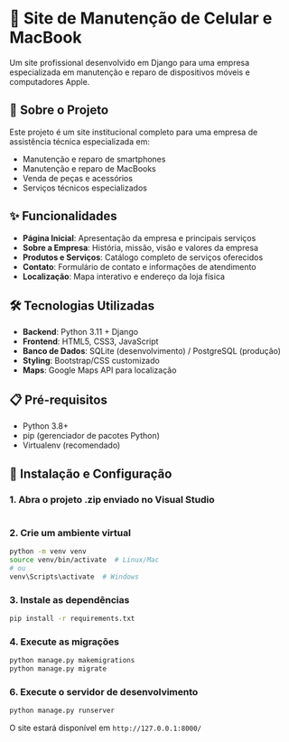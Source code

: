 # 📱 Site de Manutenção de Celular e MacBook

Um site profissional desenvolvido em Django para uma empresa especializada em manutenção e reparo de dispositivos móveis e computadores Apple.

## 🚀 Sobre o Projeto

Este projeto é um site institucional completo para uma empresa de assistência técnica especializada em:
- Manutenção e reparo de smartphones
- Manutenção e reparo de MacBooks
- Venda de peças e acessórios
- Serviços técnicos especializados

## ✨ Funcionalidades

- **Página Inicial**: Apresentação da empresa e principais serviços
- **Sobre a Empresa**: História, missão, visão e valores da empresa
- **Produtos e Serviços**: Catálogo completo de serviços oferecidos
- **Contato**: Formulário de contato e informações de atendimento
- **Localização**: Mapa interativo e endereço da loja física

## 🛠️ Tecnologias Utilizadas

- **Backend**: Python 3.11 + Django
- **Frontend**: HTML5, CSS3, JavaScript
- **Banco de Dados**: SQLite (desenvolvimento) / PostgreSQL (produção)
- **Styling**: Bootstrap/CSS customizado
- **Maps**: Google Maps API para localização

## 📋 Pré-requisitos

- Python 3.8+
- pip (gerenciador de pacotes Python)
- Virtualenv (recomendado)

## 🔧 Instalação e Configuração

### 1. Abra o projeto .zip enviado no Visual Studio
```
```

### 2. Crie um ambiente virtual
```bash
python -m venv venv
source venv/bin/activate  # Linux/Mac
# ou
venv\Scripts\activate  # Windows
```

### 3. Instale as dependências
```bash
pip install -r requirements.txt
```

### 4. Execute as migrações
```bash
python manage.py makemigrations
python manage.py migrate
```

### 6. Execute o servidor de desenvolvimento
```bash
python manage.py runserver
```

O site estará disponível em `http://127.0.0.1:8000/`
